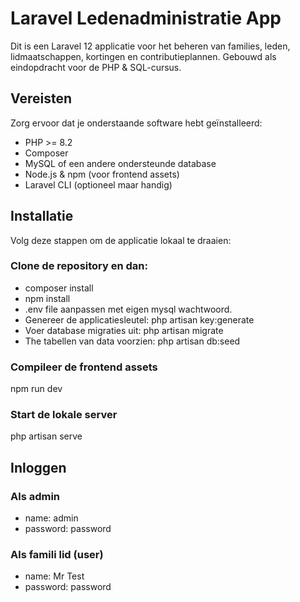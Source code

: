 # Laravel Ledenadministratie App

Dit is een Laravel 12 applicatie voor het beheren van families, leden, lidmaatschappen, kortingen en contributieplannen. Gebouwd als eindopdracht voor de PHP & SQL-cursus.

## Vereisten

Zorg ervoor dat je onderstaande software hebt geïnstalleerd:

- PHP >= 8.2
- Composer
- MySQL of een andere ondersteunde database
- Node.js & npm (voor frontend assets)
- Laravel CLI (optioneel maar handig)

## Installatie

Volg deze stappen om de applicatie lokaal te draaien:

### Clone de repository en dan:

- composer install
- npm install
- .env file aanpassen met eigen mysql wachtwoord.
- Genereer de applicatiesleutel: php artisan key:generate
- Voer database migraties uit: php artisan migrate
- The tabellen van data voorzien: php artisan db:seed

### Compileer de frontend assets
npm run dev

### Start de lokale server
php artisan serve

## Inloggen
### Als admin
- name: admin
- password: password
### Als famili lid (user)
- name: Mr Test
- password: password
